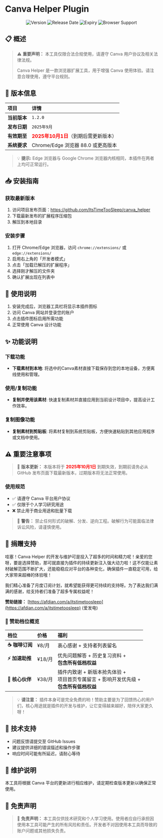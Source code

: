 # Canva Helper Plugin

<p align="center">
  <img src="https://img.shields.io/badge/Version-1.2.0-blue.svg" alt="Version">
  <img src="https://img.shields.io/badge/Release-2025年9月-green.svg" alt="Release Date">
  <img src="https://img.shields.io/badge/有效期至-2025年10月1日-red.svg" alt="Expiry">
  <img src="https://img.shields.io/badge/Chrome%2FEdge-88.0%2B-orange.svg" alt="Browser Support">
</p>

## 📋 概述

> ⚠️ **重要声明：** 本工具仅限合法合规使用，请遵守 Canva 用户协议及相关法律法规。
>
> Canva Helper 是一款浏览器扩展工具，用于增强 Canva 使用体验。请注意合理使用，遵守平台规则。

## 🚀 版本信息

| 项目 | 详情 |
| :--- | :--- |
| **当前版本** | `1.2.0` |
| **发布日期** | `2025年9月` |
| **有效期至** | **<font color="red">2025年10月1日</font>**（到期后需更新版本） |
| **系统要求** | Chrome/Edge 浏览器 88.0 或更高版本 |

> 💡 **提示:** Edge 浏览器与 Google Chrome 浏览器内核相同，本插件在两者上均可正常运行。

## 📥 安装指南

### 获取最新版本
1. 访问项目发布页面：https://github.com/ItsTimeTooSleep/canva_helper
2. 下载最新发布的扩展程序压缩包
3. 解压到本地目录

### 安装步骤
1. 打开 Chrome/Edge 浏览器，访问 `chrome://extensions/` 或 `edge://extensions/`
2. 启用右上角的「开发者模式」
3. 点击「加载已解压的扩展程序」
4. 选择刚才解压的文件夹
5. 确认扩展出现在列表中

## 🎯 使用说明
1. 安装完成后，浏览器工具栏将显示本插件图标
2. 访问 Canva 网站并登录您的账户
3. 点击插件图标启用所需功能
4. 正常使用 Canva 设计功能

## ✨ 功能说明

### 下载功能
- **下载素材到本地**: 将选中的Canva素材直接下载保存到您的本地设备，方便离线使用和管理。

### 使用/复制功能  
- **复制并使用该素材**: 快速复制素材并直接应用到当前设计项目中，提高设计工作效率。

### 复制图像功能
- **复制素材到剪贴板**: 将素材复制到系统剪贴板，方便快速粘贴到其他应用程序或文档中使用。


## ⚠️ 重要注意事项

> 🔔 **版本更新：**
> 本版本将于 **<font color="red">2025年10月1日</font>** 到期失效，到期前请务必从 GitHub 发布页面下载最新版本，过期版本将无法正常使用。

### 使用规范
- ✅ 请遵守 Canva 平台用户协议
- ✅ 仅限于个人学习研究用途
- ❌ 禁止用于商业用途和批量下载

> 🚨 **警告：**
> 禁止任何形式的破解、分发、逆向工程。破解行为可能面临法律诉讼风险，请谨慎使用。

## 💝 捐赠支持

哇塞！Canva Helper 的开发与维护可是投入了超多的时间和精力呢！亲爱的您呀，要是选择赞助，那可就直接为插件的持续更新注入强大动力啦！这不仅能让素材破解范围不断扩大，还能稳稳应对平台的各种变化，确保插件一直稳定可用，给大家带来超棒的体验哦！

我们精心准备了月度订阅计划，就希望能获得更可持续的支持呀。为了表达我们满满的感谢，给支持者们准备了超多专属权益呢！

**赞助链接：** [https://afdian.com/a/itstimetoosleep](https://afdian.com/a/itstimetoosleep) (爱发电)

### 🎁 赞助档位概览

| 档位 | 价格 | 福利 |
| :--- | :--- | :--- |
| **☕ 咖啡订阅** | ¥8/月 | 衷心感谢 + 支持者列表留名 |
| **⚡ 加速助推** | ¥18/月 | 优先问题解答 + 历史复习资料 + <br>**包含所有低档权益** |
| **🤝 核心伙伴** | ¥38/月 | 插件内致谢 + 新版本抢先体验 + <br>项目首页专属留言 + 影响开发优先级 + <br>**包含所有低档权益** |

> 💡 **请注意：** 插件本身可是完全免费的哟！赞助主要是为了回馈热心的用户们，核心用途就是插件的开发与维护，让它变得越来越好，陪伴大家更久呀！

## 🔧 技术支持
- 问题反馈请提交至 GitHub Issues
- 建议提供详细的错误描述和操作步骤
- 响应时间可能有所延迟，请耐心等待

## 📝 维护说明
本工具将根据 Canva 平台的更新进行相应维护，请定期检查版本更新以确保正常使用。

## 📜 免责声明

> 📄 **免责声明：**
> 本工具仅供技术研究和个人学习使用。使用者应自行承担因使用本工具可能产生的所有风险和责任。开发者不对因使用本工具而导致的账户问题或其他损失负责。
